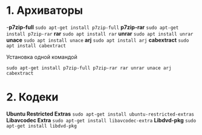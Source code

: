 # 1. Архиваторы

-**p7zip-full** `sudo apt-get install p7zip-full`
**p7zip-rar**	`sudo apt-get install p7zip-rar`
**rar**	`sudo apt install rar`
**unrar**	`sudo apt install unrar`
**unace**	`sudo apt install unace`
**arj**	`sudo apt install arj`
**cabextract**	`sudo apt install cabextract`

Установка одной командой
```
sudo apt-get install p7zip-full p7zip-rar rar unrar unace arj cabextract
```

# 2. Кодеки

**Ubuntu Restricted Extras**	`sudo apt-get install ubuntu-restricted-extras`
**Libavcodec Extra**	`sudo apt-get install libavcodec-extra`
**Libdvd-pkg**	`sudo apt-get install libdvd-pkg`
